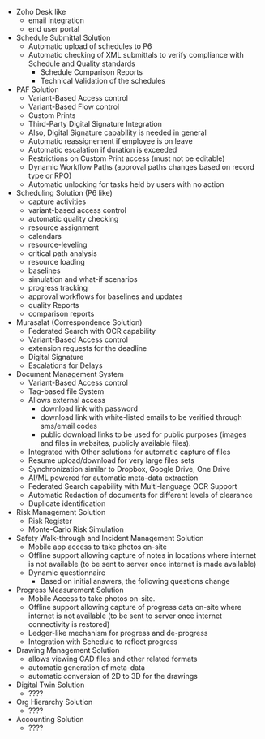 - Zoho Desk like
	- email integration
	- end user portal
- Schedule Submittal Solution
	- Automatic upload of schedules to P6
	- Automatic checking of XML submittals to verify compliance with Schedule and Quality standards
		- Schedule Comparison Reports
		- Technical Validation of the schedules
- PAF Solution
	- Variant-Based Access control
	- Variant-Based Flow control
	- Custom Prints
	- Third-Party Digital Signature Integration
	- Also, Digital Signature capability is needed in general
	- Automatic reassignement if employee is on leave
	- Automatic escalation if duration is exceeded
	- Restrictions on Custom Print access (must not be editable)
	- Dynamic Workflow Paths (approval paths changes based on record type or RPO)
	- Automatic unlocking for tasks held by users with no action
- Scheduling Solution (P6 like)
	- capture activities
	- variant-based access control
	- automatic quality checking
	- resource assignment
	- calendars
	- resource-leveling
	- critical path analysis
	- resource loading
	- baselines
	- simulation and what-if scenarios
	- progress tracking
	- approval workflows for baselines and updates
	- quality Reports
	- comparison reports
- Murasalat (Correspondence Solution)
	- Federated Search with OCR capability
	- Variant-Based Access control
	- extension requests for the deadline
	- Digital Signature
	- Escalations for Delays
- Document Management System
	- Variant-Based Access control
	- Tag-based file System
	- Allows external access
		- download link with password
		- download link with white-listed emails to be verified through sms/email codes
		- public download links to be used for public purposes (images and files in websites, publicly available files).
	- Integrated with Other solutions for automatic capture of files
	- Resume upload/download for very large files sets
	- Synchronization similar to Dropbox, Google Drive, One Drive
	- AI/ML powered for automatic meta-data extraction
	- Federated Search capability with Multi-language OCR Support
	- Automatic Redaction of documents for different levels of clearance
	- Duplicate identification
- Risk Management Solution
	- Risk Register
	- Monte-Carlo Risk Simulation
- Safety Walk-through and Incident Management Solution
	- Mobile app access to take photos on-site
	- Offline support allowing capture of notes in locations where internet is not available (to be sent to server once internet is made available)
	- Dynamic questionnaire
		- Based on initial answers, the following questions change
- Progress Measurement Solution
	- Mobile Access to take photos on-site.
	- Offline support allowing capture of progress data on-site where internet is not available (to be sent to server once internet connectivity is restored)
	- Ledger-like mechanism for progress and de-progress
	- Integration with Schedule to reflect progress
- Drawing Management Solution
	- allows viewing CAD files and other related formats
	- automatic generation of meta-data
	- automatic conversion of 2D to 3D for the drawings
- Digital Twin Solution
	- ????
- Org Hierarchy Solution
	- ????
- Accounting Solution
	- ????
